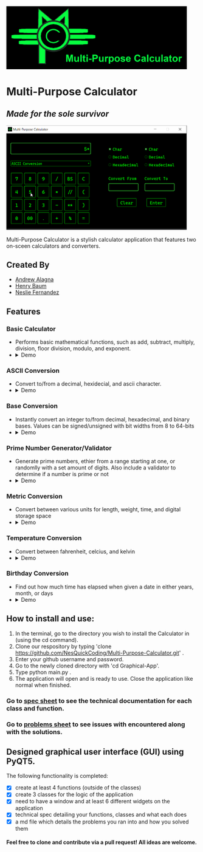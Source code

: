 
<img src="graphics/Banner.png?raw=true" width=475 alt="Multi-Purpose Calculator">

# Multi-Purpose Calculator
## *Made for the sole survivor*

<img src= "demo/Demo.gif?raw=true" width=475 alt="General Demo of App">

Multi-Purpose Calculator is a stylish calculator application that features two on-sceen calculators and converters.

## Created By

* []() [Andrew Alagna](https://github.com/elchic00)
* []() [Henry Baum](https://github.com/habmin)
* []() [Neslie Fernandez](https://github.com/nesquickcoding)

## Features
### __Basic Calculator__
* Performs basic mathematical functions, such as add, subtract, multiply, division, floor division, modulo, and exponent.
* <details>
    <summary>Demo</summary>
    <img src="demo/Demo1.gif" width="475" alt="Calculator Demo" />
</details>

### __ASCII Conversion__
* Convert to/from a decimal, hexidecial, and ascii character.
* <details>
    <summary>Demo</summary>
    <img src="demo/Demo2.gif" width="475" alt="ASCII Conversion Demo" />
</details>

### __Base Conversion__
* Instantly convert an integer to/from decimal, hexadecimal, and binary bases. Values can be signed/unsigned with bit widths from 8 to 64-bits
* <details>
    <summary>Demo</summary>
    <img src="demo/Demo3.gif" width="475" alt="Base Conversion Demo" />
</details>

### __Prime Number Generator/Validator__ 
* Generate prime numbers, ethier from a range starting at one, or randomlly with a set amount of digits. Also include a validator to determine if a number is prime or not
* <details>
    <summary>Demo</summary>
    <img src="demo/Demo4.gif" width="475" alt="Prime Number Generator/Validator Demo" />
</details>

### __Metric Conversion__
* Convert between various units for length, weight, time, and digital storage space
* <details>
    <summary>Demo</summary>
    <img src="demo/Demo5.gif" width="475" alt="Metric Conversion Demo" />
</details>

### __Temperature Conversion__
* Convert between fahrenheit, celcius, and kelvin
* <details>
    <summary>Demo</summary>
    <img src="demo/Demo6.gif" width="475" alt="Metric Conversion Demo" />
</details>

### __Birthday Conversion__
* Find out how much time has elapsed when given a date in either years, month, or days
* <details>
    <summary>Demo</summary>
    <img src="demo/Demo7.gif" width="475" height="238" alt="Birthday Conversion Demo" />
</details>

## How to install and use:
1. In the terminal, go to the directory you wish to install the Calculator in (using the cd command).
2. Clone our respository by typing 'clone https://github.com/NesQuickCoding/Multi-Purpose-Calculator.git' .
3. Enter your github username and password.
4. Go to the newly cloned directory with 'cd Graphical-App'.
5. Type python main.py .
6. The application will open and is ready to use. Close the application like normal when finished.

### Go to [spec sheet](techspec.md) to see the technical documentation for each class and function.

### Go to [problems sheet](problems.md) to see issues with encountered along with the solutions.

## Designed graphical user interface (GUI) using PyQT5.


The following functionality is completed:

* [x] create at least 4 functions (outside of the classes) 
* [x] create 3 classes for the logic of the application
* [x] need to have a window and at least 6 different widgets on the application
* [x] technical spec detailing your functions, classes and what each does
* [x] a md file which details the problems you ran into and how you solved them

#### Feel free to clone and contribute via a pull request! All ideas are welcome.

